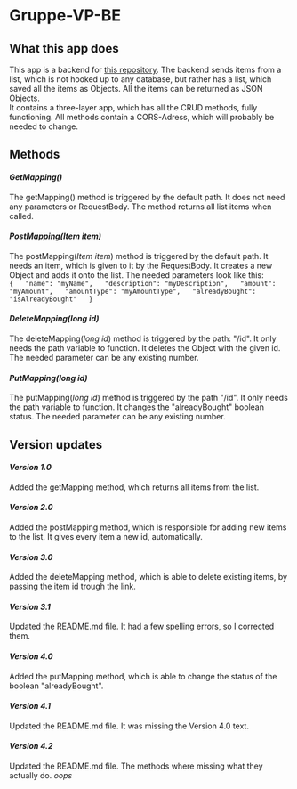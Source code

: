 # Gruppe-VP-BE
## What this app does
This app is a backend for [this repository](https://github.com/MrJacooo/Gruppe2-VP-FE). The backend sends items from a list, which is not hooked up to any database, but rather has a list, which saved all the items as Objects. All the items can be returned as JSON Objects.  
It contains a three-layer app, which has all the CRUD methods, fully functioning. All methods contain a CORS-Adress, which will probably be needed to change.

## Methods
#### **_GetMapping()_**
The getMapping() method is triggered by the default path. It does not need any parameters or RequestBody. The method returns all list items when called.

#### **_PostMapping(Item item)_**
The postMapping(_Item item_) method is triggered by the default path. It needs an item, which is given to it by the RequestBody. It creates a new Object and adds it onto the list. The needed parameters look like this:  
`
{  
"name": "myName",  
"description": "myDescription",  
"amount": "myAmount",  
"amountType": "myAmountType",  
"alreadyBought": "isAlreadyBought"  
}
`

#### **_DeleteMapping(long id)_**
The deleteMapping(_long id_) method is triggered by the path: "/id". It only needs the path variable to function. It deletes the Object with the given id. The needed parameter can be any existing number.

#### **_PutMapping(long id)_**
The putMapping(_long id_) method is triggered by the path "/id". It only needs the path variable to function. It changes the "alreadyBought" boolean status. The needed parameter can be any existing number.

## Version updates
#### **_Version 1.0_**
Added the getMapping method, which returns all items from the list.

#### **_Version 2.0_**
Added the postMapping method, which is responsible for adding new items to the list. It gives every item a new id, automatically.

#### **_Version 3.0_**
Added the deleteMapping method, which is able to delete existing items, by passing the item id trough the link.

#### **_Version 3.1_**
Updated the README.md file. It had a few spelling errors, so I corrected them.

#### **_Version 4.0_**
Added the putMapping method, which is able to change the status of the boolean "alreadyBought".

#### **_Version 4.1_**
Updated the README.md file. It was missing the Version 4.0 text.

#### **_Version 4.2_**
Updated the README.md file. The methods where missing what they actually do. _oops_
